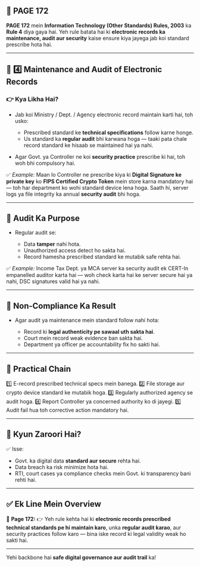 ## 📄 **PAGE 172**

**PAGE 172** mein **Information Technology (Other Standards) Rules, 2003** ka **Rule 4** diya gaya hai.
Yeh rule batata hai ki **electronic records ka maintenance, audit aur security** kaise ensure kiya jayega jab koi standard prescribe hota hai.

---

## 🔹 **4️⃣ Maintenance and Audit of Electronic Records**

### 👉 Kya Likha Hai?

* Jab koi Ministry / Dept. / Agency electronic record maintain karti hai, toh usko:

  * Prescribed standard ke **technical specifications** follow karne honge.
  * Us standard ka **regular audit** bhi karwana hoga — taaki pata chale record standard ke hisaab se maintained hai ya nahi.
* Agar Govt. ya Controller ne koi **security practice** prescribe ki hai, toh woh bhi compulsory hai.

✅ *Example:*
Maan lo Controller ne prescribe kiya ki **Digital Signature ke private key** ko **FIPS Certified Crypto Token** mein store karna mandatory hai — toh har department ko wohi standard device lena hoga.
Saath hi, server logs ya file integrity ka annual **security audit** bhi hoga.

---

## 🔹 **Audit Ka Purpose**

* Regular audit se:

  * Data **tamper** nahi hota.
  * Unauthorized access detect ho sakta hai.
  * Record hamesha prescribed standard ke mutabik safe rehta hai.

✅ *Example:*
Income Tax Dept. ya MCA server ka security audit ek CERT-In empanelled auditor karta hai — woh check karta hai ke server secure hai ya nahi, DSC signatures valid hai ya nahi.

---

## 🔹 **Non-Compliance Ka Result**

* Agar audit ya maintenance mein standard follow nahi hota:

  * Record ki **legal authenticity pe sawaal uth sakta hai**.
  * Court mein record weak evidence ban sakta hai.
  * Department ya officer pe accountability fix ho sakti hai.

---

## 🧩 **Practical Chain**

1️⃣ E-record prescribed technical specs mein banega.
2️⃣ File storage aur crypto device standard ke mutabik hoga.
3️⃣ Regularly authorized agency se audit hoga.
4️⃣ Report Controller ya concerned authority ko di jayegi.
5️⃣ Audit fail hua toh corrective action mandatory hai.

---

## 🔹 **Kyun Zaroori Hai?**

✅ Isse:

* Govt. ka digital data **standard aur secure** rehta hai.
* Data breach ka risk minimize hota hai.
* RTI, court cases ya compliance checks mein Govt. ki transparency bani rehti hai.

---

## ✅ **Ek Line Mein Overview**

📌 **Page 172:**
👉 Yeh rule kehta hai ki **electronic records prescribed technical standards pe hi maintain karo**, unka **regular audit karao**, aur security practices follow karo — bina iske record ki legal validity weak ho sakti hai.

---

Yehi backbone hai **safe digital governance aur audit trail** ka!
